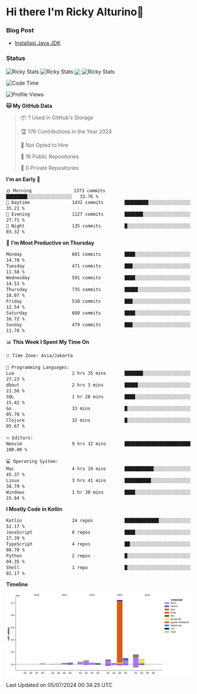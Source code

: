 # Hi there I'm Ricky Alturino👋

### Blog Post

<!-- BLOG-POST-LIST:START -->

- [Installasi Java JDK](https://onirutla.medium.com/installasi-java-jdk-ec701beeb5cb?source=rss-d9d81c918cc9------2)
<!-- BLOG-POST-LIST:END -->

### Status

<img align="center" alt="Ricky Stats" src="https://github-readme-stats.vercel.app/api?username=Alturino&theme=dark&show_icons=true&hide_border=false" />
<img align="center" alt="Ricky Stats" src="https://github-readme-stats.vercel.app/api/top-langs/?username=Alturino&theme=dark&show_icons=true&layout=compact"/>
<img align="center" width="640px" src="https://github-readme-stats.vercel.app/api/wakatime?username=Alturino&layout=compact&hide_border=true&theme=dark">
<img align="center" alt="Ricky Stats" src="https://leetcard.jacoblin.cool/onirutla?border=0&radius=20&ext=activity"/>

<!--START_SECTION:waka-->
![Code Time](http://img.shields.io/badge/Code%20Time-373%20hrs%2037%20mins-blue)

![Profile Views](http://img.shields.io/badge/Profile%20Views-0-blue)

**🐱 My GitHub Data** 

> 📦 ? Used in GitHub's Storage 
 > 
> 🏆 176 Contributions in the Year 2024
 > 
> 🚫 Not Opted to Hire
 > 
> 📜 16 Public Repositories 
 > 
> 🔑 0 Private Repositories 
 > 
**I'm an Early 🐤** 

```text
🌞 Morning                1373 commits        ████████░░░░░░░░░░░░░░░░░   33.76 % 
🌆 Daytime                1432 commits        █████████░░░░░░░░░░░░░░░░   35.21 % 
🌃 Evening                1127 commits        ███████░░░░░░░░░░░░░░░░░░   27.71 % 
🌙 Night                  135 commits         █░░░░░░░░░░░░░░░░░░░░░░░░   03.32 % 
```
📅 **I'm Most Productive on Thursday** 

```text
Monday                   601 commits         ████░░░░░░░░░░░░░░░░░░░░░   14.78 % 
Tuesday                  471 commits         ███░░░░░░░░░░░░░░░░░░░░░░   11.58 % 
Wednesday                591 commits         ████░░░░░░░░░░░░░░░░░░░░░   14.53 % 
Thursday                 735 commits         █████░░░░░░░░░░░░░░░░░░░░   18.07 % 
Friday                   510 commits         ███░░░░░░░░░░░░░░░░░░░░░░   12.54 % 
Saturday                 680 commits         ████░░░░░░░░░░░░░░░░░░░░░   16.72 % 
Sunday                   479 commits         ███░░░░░░░░░░░░░░░░░░░░░░   11.78 % 
```


📊 **This Week I Spent My Time On** 

```text
🕑︎ Time Zone: Asia/Jakarta

💬 Programming Languages: 
Lua                      2 hrs 35 mins       ███████░░░░░░░░░░░░░░░░░░   27.23 % 
dbout                    2 hrs 3 mins        █████░░░░░░░░░░░░░░░░░░░░   21.56 % 
SQL                      1 hr 28 mins        ████░░░░░░░░░░░░░░░░░░░░░   15.42 % 
Go                       33 mins             █░░░░░░░░░░░░░░░░░░░░░░░░   05.78 % 
Clojure                  32 mins             █░░░░░░░░░░░░░░░░░░░░░░░░   05.67 % 

🔥 Editors: 
Neovim                   9 hrs 32 mins       █████████████████████████   100.00 % 

💻 Operating System: 
Mac                      4 hrs 19 mins       ███████████░░░░░░░░░░░░░░   45.37 % 
Linux                    3 hrs 41 mins       ██████████░░░░░░░░░░░░░░░   38.79 % 
Windows                  1 hr 30 mins        ████░░░░░░░░░░░░░░░░░░░░░   15.84 % 
```

**I Mostly Code in Kotlin** 

```text
Kotlin                   24 repos            █████████████░░░░░░░░░░░░   52.17 % 
JavaScript               8 repos             ████░░░░░░░░░░░░░░░░░░░░░   17.39 % 
TypeScript               4 repos             ██░░░░░░░░░░░░░░░░░░░░░░░   08.70 % 
Python                   2 repos             █░░░░░░░░░░░░░░░░░░░░░░░░   04.35 % 
Shell                    1 repo              █░░░░░░░░░░░░░░░░░░░░░░░░   02.17 % 
```



**Timeline**

![Lines of Code chart](https://raw.githubusercontent.com/Alturino/Alturino/main/assets/bar_graph.png)


 Last Updated on 05/07/2024 00:34:25 UTC
<!--END_SECTION:waka-->
